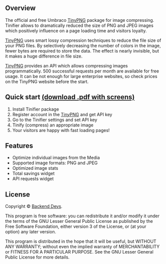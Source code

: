## Overview
The official and free Umbraco [TinyPNG][tp] package for image compressing. Tinifier allows to dramatically reduced the size of PNG and JPEG images which positively influence on a page loading time and visitors loyalty.

[TinyPNG][tp] uses smart lossy compression techniques to reduce the file size of your PNG files. By selectively decreasing the number of colors in the image, fewer bytes are required to store the data. The effect is nearly invisible, but it makes a huge difference in file size. 

[TinyPNG][tp] provides an API which allows compressing images programmatically. 500 successful requests per month are available for free usage. It can be not enough for large enterprise websites, so check prices on the TinyPNG website before the start.

## Quick start [(download .pdf with screens)][qs]
1. Install Tinifier package
2. Register account in the [TinyPNG][tp] and get API key
3. Go to the Tinifier settings and set API key 
4. Tinify (compress) an appropriate image 
5. Your visitors are happy with fast loading pages!


## Features
- Optimize individual images from the Media
- Supported image formats: PNG and JPEG
- Optimized image stats 
- Total savings widget
- API requests widget

## License
Copyright © [Backend Devs][bd].

This program is free software: you can redistribute it and/or modify it under the terms of the GNU Lesser General Public License as published by the Free Software Foundation, either version 3 of the License, or (at your option) any later version.

This program is distributed in the hope that it will be useful, but WITHOUT ANY WARRANTY; without even the implied warranty of MERCHANTABILITY or FITNESS FOR A PARTICULAR PURPOSE. See the GNU Lesser General Public License for more details.

[bd]: http://backend-devs.com/
[tp]: https://tinypng.com
[qs]: https://our.umbraco.org/FileDownload?id=17624

